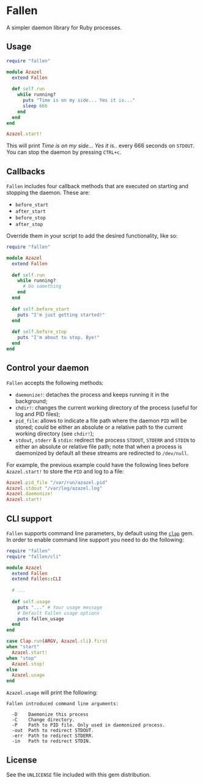 # Fallen
A simpler daemon library for Ruby processes.

## Usage

```ruby
require "fallen"

module Azazel
  extend Fallen
  
  def self.run
    while running?
      puts "Time is on my side... Yes it is..."
      sleep 666
    end
  end
end

Azazel.start!
```

This will print _Time is on my side... Yes it is.._ every 666 seconds on `STDOUT`. You can stop the daemon by pressing `CTRL+c`.

## Callbacks

`Fallen` includes four callback methods that are executed on starting and stopping the daemon. These are:

* `before_start`
* `after_start`
* `before_stop`
* `after_stop`

Override them in your script to add the desired functionality, like so:

```ruby
require "fallen"

module Azazel
  extend Fallen
  
  def self.run
    while running?
      # Do something
    end
  end
  
  def self.before_start
    puts "I'm just getting started!"
  end
  
  def self.before_stop
    puts "I'm about to stop. Bye!"
  end
end
```

## Control your daemon
`Fallen` accepts the following methods:

* `daemonize!`: detaches the process and keeps running it in the background;
* `chdir!`: changes the current working directory of the process (useful for log and PID files);
* `pid_file`: allows to indicate a file path where the daemon `PID` will be stored; could be either an absolute or a relative path to the current working directory (see `chdir!`);
* `stdout`, `stderr` & `stdin`: redirect the process `STDOUT`, `STDERR` and `STDIN` to either an absolute or relative file path; note that when a process is daemonized by default all these streams are redirected to `/dev/null`.

For example, the previous example could have the following lines before `Azazel.start!` to store the `PID` and log to a file:

```ruby
Azazel.pid_file "/var/run/azazel.pid"
Azazel.stdout "/var/log/azazel.log"
Azazel.daemonize!
Azazel.start!
```

## CLI support
`Fallen` supports command line parameters, by default using the [`clap`](https://github.com/soveran/clap) gem. In order to enable command line support you need to do the following:

```ruby
require "fallen"
require "fallen/cli"

module Azazel
  extend Fallen
  extend Fallen::CLI
  
  # ...
  
  def self.usage
    puts "..." # Your usage message
    # Default Fallen usage options
    puts fallen_usage
  end
end

case Clap.run(ARGV, Azazel.cli).first
when "start"
  Azazel.start!
when "stop"
  Azazel.stop!
else
  Azazel.usage
end
```

`Azazel.usage` will print the following:

```
Fallen introduced command line arguments:

  -D    Daemonize this process
  -C    Change directory.
  -P    Path to PID file. Only used in daemonized process.
  -out  Path to redirect STDOUT.
  -err  Path to redirect STDERR.
  -in   Path to redirect STDIN.
```

## License
See the `UNLICENSE` file included with this gem distribution.
